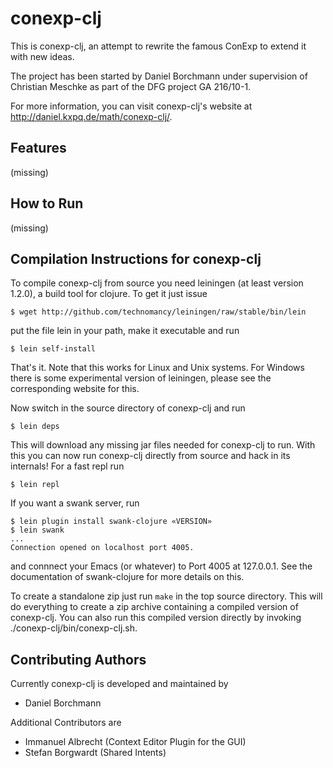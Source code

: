 conexp-clj
==========

This is conexp-clj, an attempt to rewrite the famous ConExp to extend it with
new ideas.

The project has been started by Daniel Borchmann under supervision of Christian
Meschke as part of the DFG project GA 216/10-1.

For more information, you can visit conexp-clj's website at
http://daniel.kxpq.de/math/conexp-clj/.


Features
--------

(missing)


How to Run
----------

(missing)


Compilation Instructions for conexp-clj
---------------------------------------

To compile conexp-clj from source you need leiningen (at least version 1.2.0),
a build tool for clojure. To get it just issue

    $ wget http://github.com/technomancy/leiningen/raw/stable/bin/lein

put the file lein in your path, make it executable and run

    $ lein self-install

That's it. Note that this works for Linux and Unix systems. For
Windows there is some experimental version of leiningen, please see
the corresponding website for this.

Now switch in the source directory of conexp-clj and run

    $ lein deps

This will download any missing jar files needed for conexp-clj to run. With
this you can now run conexp-clj directly from source and hack in its internals!
For a fast repl run

    $ lein repl

If you want a swank server, run

    $ lein plugin install swank-clojure «VERSION»
    $ lein swank
    ...
    Connection opened on localhost port 4005.

and connnect your Emacs (or whatever) to Port 4005 at 127.0.0.1. See the
documentation of swank-clojure for more details on this.

To create a standalone zip just run `make` in the top source directory. This
will do everything to create a zip archive containing a compiled version of
conexp-clj. You can also run this compiled version directly by invoking
./conexp-clj/bin/conexp-clj.sh.


Contributing Authors
--------------------

Currently conexp-clj is developed and maintained by

  * Daniel Borchmann

Additional Contributors are

  * Immanuel Albrecht (Context Editor Plugin for the GUI)
  * Stefan Borgwardt  (Shared Intents)
